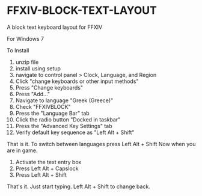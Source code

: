 # FFXIV-BLOCK-TEXT-LAYOUT
A block text keyboard layout for FFXIV

For Windows 7

To Install
1. unzip file
2. install using setup
3. navigate to control panel > Clock, Language, and Region
4. Click "change keyboards or other input methods"
5. Press "Change keyboards"
6. Press "Add..."
7. Navigate to language "Greek (Greece)"
8. Check "FFXIVBLOCK"
9. Press the "Language Bar" tab
10. Click the radio button "Docked in taskbar"
11. Press the "Advanced Key Settings" tab
12. Verify default key sequence as "Left Alt + Shift"


That is it.
To switch between languages press Left Alt +  Shift
Now when you are in game.

1. Activate the text entry box
2. Press Left Alt + Capslock
3. Press Left Alt + Shift

That's it. Just start typing.
Left Alt + Shift to change back.
